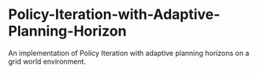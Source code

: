 # Policy-Iteration-with-Adaptive-Planning-Horizon
An implementation of Policy Iteration with adaptive planning horizons on a grid world environment.

